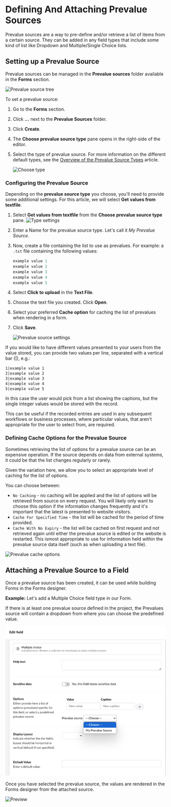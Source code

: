 # Defining And Attaching Prevalue Sources

Prevalue sources are a way to pre-define and/or retrieve a list of items from a certain source. They can be added in any field types that include some kind of list like Dropdown and Multiple/Single Choice lists.

## Setting up a Prevalue Source

Prevalue sources can be managed in the **Prevalue sources** folder available in the **Forms** section.

![Prevalue source tree](images/prevaluesourcetree-v14.png)

To set a prevalue source:

1. Go to the **Forms** section.
2. Click **...** next to the **Prevalue Sources** folder.
3. Click **Create**.
4. The **Choose prevalue source type** pane opens in the right-side of the editor.
5. Select the type of prevalue source. For more information on the different default types, see the [Overview of the Prevalue Source Types](prevalue-source-types.md) article.

    ![Choose type](images/choosetype-v14.png)

### Configuring the Prevalue Source

Depending on the **prevalue source type** you choose, you'll need to provide some additional settings. For this article, we will select **Get values from textfile**.

1. Select **Get values from textfile** from the **Choose prevalue source type** pane.
    ![Type settings](images/typesettings-v14.png)

2. Enter a Name for the prevalue source type. Let's call it *My Prevalue Source*.
3. Now, create a file containing the list to use as prevalues. For example: a `.txt` file containing the following values:

    ```cs
    example value 1
    example value 2
    example value 3
    example value 4
    example value 5
    ```

4. Select **Click to upload** in the **Text File**.
5. Choose the text file you created. Click **Open**.
6. Select your preferred **Cache option** for caching the list of prevalues when rendering in a form.
7. Click **Save**.

    ![Prevalue source settings](images/preview-v14.png)

If you would like to have different values presented to your users from the value stored, you can provide two values per line, separated with a vertical bar (|), e.g.:

```
1|example value 1
2|example value 2
3|example value 3
4|example value 4
5|example value 5
```

In this case the user would pick from a list showing the captions, but the single integer values would be stored with the record.

This can be useful if the recorded entries are used in any subsequent workflows or business processes, where particular values, that aren't appropriate for the user to select from, are required.

### Defining Cache Options for the Prevalue Source

Sometimes retrieving the list of options for a prevalue source can be an expensive operation. If the source depends on data from external systems, it could be that the list changes regularly or rarely.

Given the variation here, we allow you to select an appropriate level of caching for the list of options.

You can choose between:

- `No Caching` - no caching will be applied and the list of options will be retrieved from source on every request. You will likely only want to choose this option if the information changes frequently and it's important that the latest is presented to website visitors.
- `Cache For Specified Time` - the list will be cached for the period of time provided.
- `Cache With No Expiry` - the list will be cached on first request and not retrieved again until either the prevalue source is edited or the website is restarted. This ismost appropriate to use for information held within the prevalue source data itself (such as  when uploading a text file).

![Prevalue cache options](images/prevalue-cache-options-v14.png)

## Attaching a Prevalue Source to a Field

Once a prevalue source has been created, it can be used while building Forms in the Forms designer.

**Example:** Let's add a Multiple Choice field type in our Form.

If there is at least one prevalue source defined in the project, the Prevalues source will contain a dropdown from where you can choose the predefined value.

![Prevalue source](images/FieldPrevalueSource-v16.png)

Once you have selected the prevalue source, the values are rendered in the Forms designer from the attached source.

![Preview](images/fieldpreview.png)
